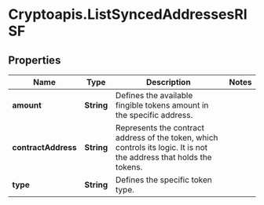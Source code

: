 # Cryptoapis.ListSyncedAddressesRISF

## Properties

Name | Type | Description | Notes
------------ | ------------- | ------------- | -------------
**amount** | **String** | Defines the available fingible tokens amount in the specific address. | 
**contractAddress** | **String** | Represents the contract address of the token, which controls its logic. It is not the address that holds the tokens. | 
**type** | **String** | Defines the specific token type. | 


